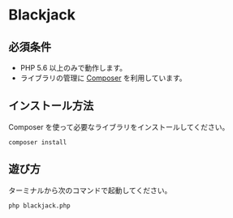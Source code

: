 # Blackjack

## 必須条件

- PHP 5.6 以上のみで動作します。
- ライブラリの管理に [Composer](https://getcomposer.org/) を利用しています。

## インストール方法

Composer を使って必要なライブラリをインストールしてください。

```shell
composer install
```

## 遊び方

ターミナルから次のコマンドで起動してください。

```shell
php blackjack.php
```

